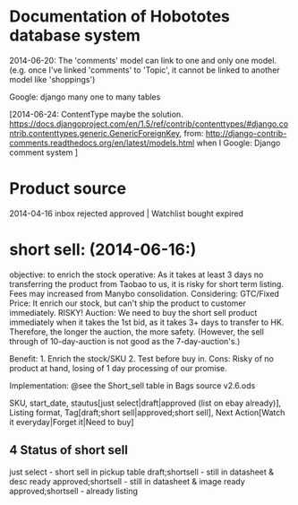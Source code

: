 Documentation of Hobototes database system
=============================

2014-06-20:
The 'comments' model can link to one and only one model. (e.g. once I've linked 'comments' to 'Topic', it cannot be linked to another model like 'shoppings')

Google: django many one to many tables

[2014-06-24: ContentType maybe the solution. https://docs.djangoproject.com/en/1.5/ref/contrib/contenttypes/#django.contrib.contenttypes.generic.GenericForeignKey,  from: http://django-contrib-comments.readthedocs.org/en/latest/models.html
when I Google: Django comment system
]

Product source
=====
2014-04-16
inbox
rejected
approved | Watchlist
bought
expired

short sell: (2014-06-16:)
======
objective: to enrich the stock
operative: As it takes at least 3 days no transferring the product from Taobao to us, it is risky for short term listing. Fees may increased from Manybo consolidation.
Considering:
GTC/Fixed Price: It enrich our stock, but can't ship the product to customer immediately. RISKY!
Auction: We need to buy the short sell product immediately when it takes the 1st bid, as it takes 3+ days to transfer to HK. Therefore, the longer the auction, the more safety. (However, the sell through of 10-day-auction is not good as the 7-day-auction's.)

Benefit: 1. Enrich the stock/SKU 2. Test before buy in.
Cons: Risky of no product at hand, losing of 1 day processing of our promise.

Implementation: @see the Short_sell table in Bags source v2.6.ods

SKU, start_date, stautus[just select|draft|approved (list on ebay already)], Listing format, Tag[draft;short sell|approved;short sell], Next Action[Watch it everyday|Forget it|Need to buy]

4 Status of short sell
------------------------
just select - short sell in pickup table
draft;shortsell - still in datasheet & desc ready
approved;shortsell - still in datasheet & image ready
approved;shortsell - already listing

